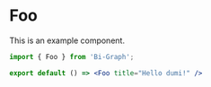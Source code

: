 # Foo

This is an example component.

```jsx
import { Foo } from 'Bi-Graph';

export default () => <Foo title="Hello dumi!" />
```
